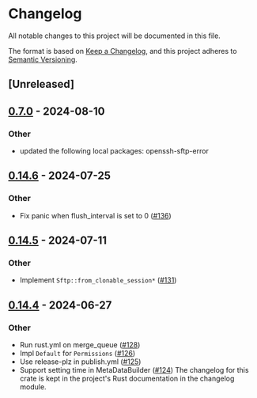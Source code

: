 # Changelog
All notable changes to this project will be documented in this file.

The format is based on [Keep a Changelog](https://keepachangelog.com/en/1.0.0/),
and this project adheres to [Semantic Versioning](https://semver.org/spec/v2.0.0.html).

## [Unreleased]

## [0.7.0](https://github.com/openssh-rust/openssh-sftp-client/compare/openssh-sftp-client-lowlevel-v0.6.0...openssh-sftp-client-lowlevel-v0.7.0) - 2024-08-10

### Other
- updated the following local packages: openssh-sftp-error

## [0.14.6](https://github.com/openssh-rust/openssh-sftp-client/compare/openssh-sftp-client-v0.14.5...openssh-sftp-client-v0.14.6) - 2024-07-25

### Other
- Fix panic when flush_interval is set to 0 ([#136](https://github.com/openssh-rust/openssh-sftp-client/pull/136))

## [0.14.5](https://github.com/openssh-rust/openssh-sftp-client/compare/openssh-sftp-client-v0.14.4...openssh-sftp-client-v0.14.5) - 2024-07-11

### Other
- Implement `Sftp::from_clonable_session*` ([#131](https://github.com/openssh-rust/openssh-sftp-client/pull/131))

## [0.14.4](https://github.com/openssh-rust/openssh-sftp-client/compare/openssh-sftp-client-v0.14.3...openssh-sftp-client-v0.14.4) - 2024-06-27

### Other
- Run rust.yml on merge_queue ([#128](https://github.com/openssh-rust/openssh-sftp-client/pull/128))
- Impl `Default` for `Permissions` ([#126](https://github.com/openssh-rust/openssh-sftp-client/pull/126))
- Use release-plz in publish.yml ([#125](https://github.com/openssh-rust/openssh-sftp-client/pull/125))
- Support setting time in MetaDataBuilder ([#124](https://github.com/openssh-rust/openssh-sftp-client/pull/124))
The changelog for this crate is kept in the project's Rust documentation in the changelog module.
